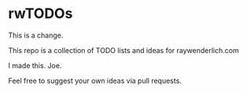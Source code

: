 # rwTODOs

This is a change.

This repo is a collection of TODO lists and ideas for raywenderlich.com

I made this. Joe.

Feel free to suggest your own ideas via pull requests.
